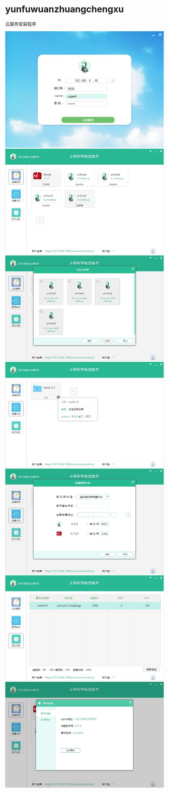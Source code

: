 # yunfuwuanzhuangchengxu
云服务安装程序

<img src='https://github.com/zky847798418/uclound/blob/master/uclound/uagent-1.jpg?raw=true'>


<img src='https://github.com/zky847798418/uclound/blob/master/uclound/uagent-2.jpg?raw=true'>


<img src='https://github.com/zky847798418/uclound/blob/master/uclound/uagent-3.jpg?raw=true'>


<img src='https://github.com/zky847798418/uclound/blob/master/uclound/uagent-4.jpg?raw=true'>


<img src='https://github.com/zky847798418/uclound/blob/master/uclound/uagent-5.jpg?raw=true'>


<img src='https://github.com/zky847798418/uclound/blob/master/uclound/uagent-6.jpg?raw=true'>


<img src='https://github.com/zky847798418/uclound/blob/master/uclound/uagent-7.jpg?raw=true'>
